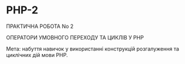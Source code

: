 # PHP-2
 
 ПРАКТИЧНА РОБОТА No 2

ОПЕРАТОРИ УМОВНОГО ПЕРЕХОДУ ТА ЦИКЛІВ У PHP

Мета: набуття навичок у використанні конструкцій розгалуження та
циклічних дій мови PHP.
